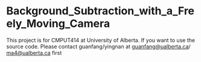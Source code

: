 # Background_Subtraction_with_a_Freely_Moving_Camera
This project is for CMPUT414 at University of Alberta. If you want to use the source code. Please contact guanfang/yingnan at guanfang@ualberta.ca/ ma4@ualberta.ca first
